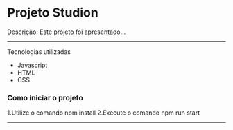 # Projeto Studion 
Descrição: Este projeto foi apresentado...

---

Tecnologias utilizadas
 
 - Javascript
 - HTML
 - CSS

 ### Como iniciar o projeto

  1.Utilize o comando npm install
  2.Execute o comando npm run start

  ---